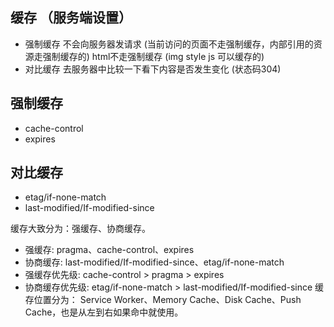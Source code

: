 ## 缓存 （服务端设置）
- 强制缓存  不会向服务器发请求 (当前访问的页面不走强制缓存，内部引用的资源走强制缓存的)  html不走强制缓存 (img style js 可以缓存的)
- 对比缓存  去服务器中比较一下看下内容是否发生变化 (状态码304)

## 强制缓存
- cache-control
- expires

## 对比缓存
- etag/if-none-match
- last-modified/If-modified-since

缓存大致分为：强缓存、协商缓存。
* 强缓存: pragma、cache-control、expires
* 协商缓存: last-modified/If-modified-since、etag/if-none-match
* 强缓存优先级: cache-control > pragma > expires
* 协商缓存优先级: etag/if-none-match > last-modified/If-modified-since
缓存位置分为： Service Worker、Memory Cache、Disk Cache、Push Cache，也是从左到右如果命中就使用。
